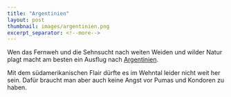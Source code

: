 ```yaml
---
title: "Argentinien"
layout: post
thumbnail: images/argentinien.png
excerpt_separator: <!--more-->
---
```


Wen das Fernweh und die Sehnsucht nach weiten Weiden und wilder Natur plagt macht am besten ein Ausflug nach [Argentinien](https://s.geo.admin.ch/a060296a0e).

Mit dem südamerikanischen Flair dürfte es im Wehntal leider nicht weit her sein. Dafür braucht man aber auch keine Angst vor Pumas und Kondoren zu haben.

<!--more-->